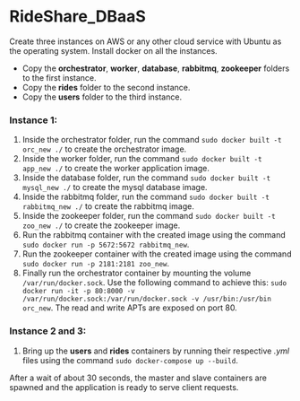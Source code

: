 # RideShare_DBaaS

Create three instances on AWS or any other cloud service with Ubuntu as the operating system. Install docker on all the instances.
* Copy the **orchestrator**, **worker**, **database**, **rabbitmq**, **zookeeper** folders to the first instance.
* Copy the **rides** folder to the second instance.
* Copy the **users** folder to the third instance.

### Instance 1:
1. Inside the orchestrator folder, run the command `sudo docker built -t orc_new ./` to create the orchestrator image.
2. Inside the worker folder, run the command `sudo docker built -t app_new ./` to create the worker application image.
3. Inside the database folder, run the command `sudo docker built -t mysql_new ./` to create the mysql database image.
4. Inside the rabbitmq folder, run the command `sudo docker built -t rabbitmq_new ./` to create the rabbitmq image.
5. Inside the zookeeper folder, run the command `sudo docker built -t zoo_new ./` to create the zookeeper image.
6. Run the rabbitmq container with the created image using the command `sudo docker run -p 5672:5672 rabbitmq_new`.
7. Run the zookeeper container with the created image using the command `sudo docker run -p 2181:2181 zoo_new`.
8. Finally run the orchestrator container by mounting the volume `/var/run/docker.sock`. Use the following command to achieve this:
  `sudo docker run -it -p 80:8000 -v /var/run/docker.sock:/var/run/docker.sock -v /usr/bin:/usr/bin orc_new`. The read and      write APTs are exposed on port 80.

### Instance 2 and 3:
1. Bring up the **users** and **rides** containers by running their respective *.yml* files using the command `sudo docker-compose up --build`.


After a wait of about 30 seconds, the master and slave containers are spawned and the application is ready to serve client requests.





